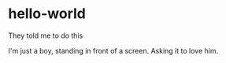 # hello-world
They told me to do this

I'm just a boy, standing in front of a screen. Asking it to love him. 
